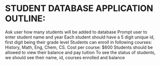 # STUDENT DATABASE APPLICATION OUTLINE:

Ask user how many students will be added to database
Prompt user to enter student name and year
Each student should have a 5 digit unique id, first digit being their grade level
Students can enroll in following courses: History, Math, Eng, Chem, CS. Cost per course: $600
Students should be allowed to view their balance and pay tuition
To see the status of students, we should see their name, id, courses enrolled and balance
